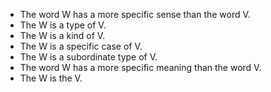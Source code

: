 - The word W has a more specific sense than the word V. 
- The W is a type of V.
- The W is a kind of V.
- The W is a specific case of V.
- The W is a subordinate type of V.
- The word W has a more specific meaning than the word V.
- The W is the V.
